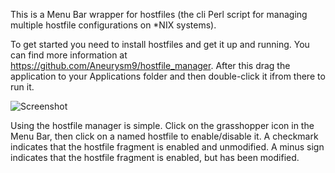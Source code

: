 This is a Menu Bar wrapper for hostfiles (the cli Perl script for managing multiple hostfile configurations on *NIX systems).

To get started you need to install hostfiles and get it up and running.  You can find more information at https://github.com/Aneurysm9/hostfile_manager.  After this drag the application to your Applications folder and then double-click it ifrom there to run it.

![Screenshot](/ezarko/HostfileManager-OSX-GUI/raw/markdown/hmss.png)

Using the hostfile manager is simple.  Click on the grasshopper icon in the Menu Bar, then click on a named hostfile to enable/disable it.  A checkmark indicates that the hostfile fragment is enabled and unmodified.  A minus sign indicates that the hostfile fragment is enabled, but has been modified.
